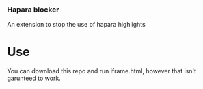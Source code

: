 ### Hapara blocker
An extension to stop the use of hapara highlights
# Use
You can download this repo and run iframe.html, however that isn't garunteed to work.
